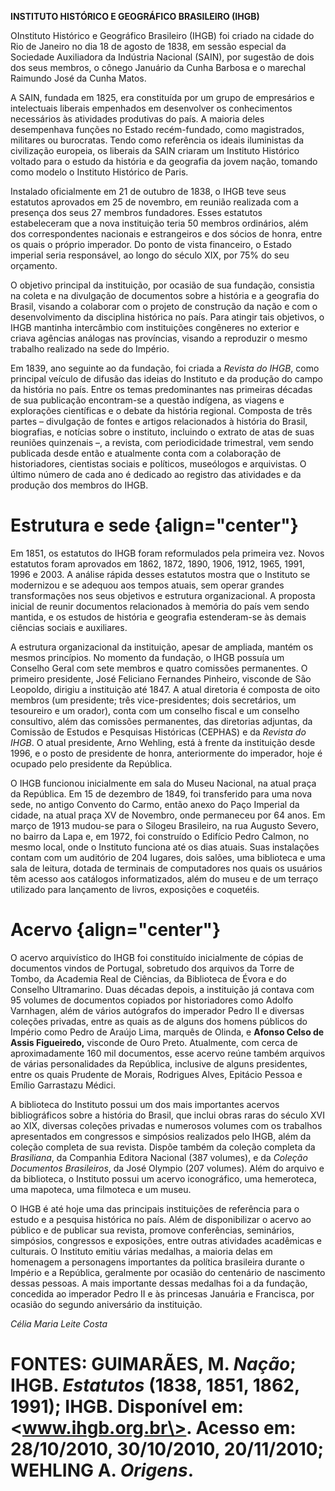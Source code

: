 **INSTITUTO HISTÓRICO E GEOGRÁFICO BRASILEIRO (IHGB)**

OInstituto Histórico e Geográfico Brasileiro (IHGB) foi criado na cidade
do Rio de Janeiro no dia 18 de agosto de 1838, em sessão especial da
Sociedade Auxiliadora da Indústria Nacional (SAIN), por sugestão de dois
dos seus membros, o cônego Januário da Cunha Barbosa e o marechal
Raimundo José da Cunha Matos.

A SAIN, fundada em 1825, era constituída por um grupo de empresários e
intelectuais liberais empenhados em desenvolver os conhecimentos
necessários às atividades produtivas do país. A maioria deles
desempenhava funções no Estado recém-fundado, como magistrados,
militares ou burocratas. Tendo como referência os ideais iluministas da
civilização europeia, os liberais da SAIN criaram um Instituto Histórico
voltado para o estudo da história e da geografia da jovem nação, tomando
como modelo o Instituto Histórico de Paris.

Instalado oficialmente em 21 de outubro de 1838, o IHGB teve seus
estatutos aprovados em 25 de novembro, em reunião realizada com a
presença dos seus 27 membros fundadores. Esses estatutos estabeleceram
que a nova instituição teria 50 membros ordinários, além dos
correspondentes nacionais e estrangeiros e dos sócios de honra, entre os
quais o próprio imperador. Do ponto de vista financeiro, o Estado
imperial seria responsável, ao longo do século XIX, por 75% do seu
orçamento.

O objetivo principal da instituição, por ocasião de sua fundação,
consistia na coleta e na divulgação de documentos sobre a história e a
geografia do Brasil, visando a colaborar com o projeto de construção da
nação e com o desenvolvimento da disciplina histórica no país. Para
atingir tais objetivos, o IHGB mantinha intercâmbio com instituições
congêneres no exterior e criava agências análogas nas províncias,
visando a reproduzir o mesmo trabalho realizado na sede do Império.

Em 1839, ano seguinte ao da fundação, foi criada a *Revista do* *IHGB*,
como principal veículo de difusão das ideias do Instituto e da produção
do campo da história no país. Entre os temas predominantes nas primeiras
décadas de sua publicação encontram-se a questão indígena, as viagens e
explorações científicas e o debate da história regional. Composta de
três partes – divulgação de fontes e artigos relacionados à história do
Brasil, biografias, e notícias sobre o instituto, incluindo o extrato de
atas de suas reuniões quinzenais –, a revista, com periodicidade
trimestral, vem sendo publicada desde então e atualmente conta com a
colaboração de historiadores, cientistas sociais e políticos, museólogos
e arquivistas. O último número de cada ano é dedicado ao registro das
atividades e da produção dos membros do IHGB.

Estrutura e sede {align="center"}
================

Em 1851, os estatutos do IHGB foram reformulados pela primeira vez.
Novos estatutos foram aprovados em 1862, 1872, 1890, 1906, 1912, 1965,
1991, 1996 e 2003. A análise rápida desses estatutos mostra que o
Instituto se modernizou e se adequou aos tempos atuais, sem operar
grandes transformações nos seus objetivos e estrutura organizacional. A
proposta inicial de reunir documentos relacionados à memória do país vem
sendo mantida, e os estudos de história e geografia estenderam-se às
demais ciências sociais e auxiliares.

A estrutura organizacional da instituição, apesar de ampliada, mantém os
mesmos princípios. No momento da fundação, o IHGB possuía um Conselho
Geral com sete membros e quatro comissões permanentes. O primeiro
presidente, José Feliciano Fernandes Pinheiro, visconde de São Leopoldo,
dirigiu a instituição até 1847. A atual diretoria é composta de oito
membros (um presidente; três vice-presidentes; dois secretários, um
tesoureiro e um orador), conta com um conselho fiscal e um conselho
consultivo, além das comissões permanentes, das diretorias adjuntas, da
Comissão de Estudos e Pesquisas Históricas (CEPHAS) e da *Revista do
IHGB*. O atual presidente, Arno Wehling, está à frente da instituição
desde 1996, e o posto de presidente de honra, anteriormente do
imperador, hoje é ocupado pelo presidente da República.

O IHGB funcionou inicialmente em sala do Museu Nacional, na atual praça
da República. Em 15 de dezembro de 1849, foi transferido para uma nova
sede, no antigo Convento do Carmo, então anexo do Paço Imperial da
cidade, na atual praça XV de Novembro, onde permaneceu por 64 anos. Em
março de 1913 mudou-se para o Silogeu Brasileiro, na rua Augusto Severo,
no bairro da Lapa e, em 1972, foi construído o Edifício Pedro Calmon, no
mesmo local, onde o Instituto funciona até os dias atuais. Suas
instalações contam com um auditório de 204 lugares, dois salões, uma
biblioteca e uma sala de leitura, dotada de terminais de computadores
nos quais os usuários têm acesso aos catálogos informatizados, além do
museu e de um terraço utilizado para lançamento de livros, exposições e
coquetéis.

Acervo {align="center"}
======

O acervo arquivístico do IHGB foi constituído inicialmente de cópias de
documentos vindos de Portugal, sobretudo dos arquivos da Torre de Tombo,
da Academia Real de Ciências, da Biblioteca de Évora e do Conselho
Ultramarino. Duas décadas depois, a instituição já contava com 95
volumes de documentos copiados por historiadores como Adolfo Varnhagen,
além de vários autógrafos do imperador Pedro II e diversas coleções
privadas, entre as quais as de alguns dos homens públicos do Império
como Pedro de Araújo Lima, marquês de Olinda, e **Afonso Celso de Assis
Figueiredo,** visconde de Ouro Preto. Atualmente, com cerca de
aproximadamente 160 mil documentos, esse acervo reúne também arquivos de
várias personalidades da República, inclusive de alguns presidentes,
entre os quais Prudente de Morais, Rodrigues Alves, Epitácio Pessoa e
Emílio Garrastazu Médici.

A biblioteca do Instituto possui um dos mais importantes acervos
bibliográficos sobre a história do Brasil, que inclui obras raras do
século XVI ao XIX, diversas coleções privadas e numerosos volumes com os
trabalhos apresentados em congressos e simpósios realizados pelo IHGB,
além da coleção completa de sua revista. Dispõe também da coleção
completa da *Brasiliana*, da Companhia Editora Nacional (387 volumes), e
da *Coleção Documentos Brasileiros*, da José Olympio (207 volumes). Além
do arquivo e da biblioteca, o Instituto possui um acervo iconográfico,
uma hemeroteca, uma mapoteca, uma filmoteca e um museu.

O IHGB é até hoje uma das principais instituições de referência para o
estudo e a pesquisa histórica no país. Além de disponibilizar o acervo
ao público e de publicar sua revista, promove conferências, seminários,
simpósios, congressos e exposições, entre outras atividades acadêmicas e
culturais. O Instituto emitiu várias medalhas, a maioria delas em
homenagem a personagens importantes da política brasileira durante o
Império e a República, geralmente por ocasião do centenário de
nascimento dessas pessoas. A mais importante dessas medalhas foi a da
fundação, concedida ao imperador Pedro II e às princesas Januária e
Francisca, por ocasião do segundo aniversário da instituição.

*Célia Maria Leite Costa*

FONTES: GUIMARÃES, M. *Nação*; IHGB. *Estatutos* (1838, 1851, 1862, 1991); IHGB. Disponível em: \<www.ihgb.org.br\>. Acesso em: 28/10/2010, 30/10/2010, 20/11/2010; WEHLING A. *Origens*.
=========================================================================================================================================================================================
